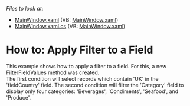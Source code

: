 <!-- default file list -->
*Files to look at*:

* [MainWindow.xaml](./CS/WpfPivotGridFilterValues/MainWindow.xaml) (VB: [MainWindow.xaml](./VB/WpfPivotGridFilterValues/MainWindow.xaml))
* [MainWindow.xaml.cs](./CS/WpfPivotGridFilterValues/MainWindow.xaml.cs) (VB: [MainWindow.xaml](./VB/WpfPivotGridFilterValues/MainWindow.xaml))
<!-- default file list end -->
# How to: Apply Filter to a Field


<p>This example shows how to apply a filter to a field. For this, a new FilterFieldValues method was created. <br>The first condition will select records which contain 'UK' in the 'fieldCountry' field. The second condition will filter the 'Category' field to display only four categories: 'Beverages', 'Condiments', 'Seafood', and 'Produce'.</p>

<br/>


